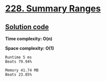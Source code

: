 # [228. Summary Ranges](https://leetcode.com/problems/summary-ranges/)

## [Solution code](https://github.com/alexengrig/leetcode/blob/main/src/main/java/dev/alexengrig/leetcode/_228_summary_ranges/Solution.java)

**Time complexity: O(n)**

**Space complexity: O(1)**

```
Runtime 5 ms
Beats 79.94%

Memory 41.74 MB
Beats 23.85%
```
